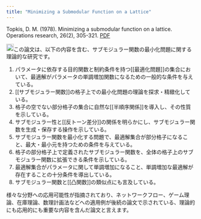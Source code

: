 ```yaml
---
title: "Minimizing a Submodular Function on a Lattice"
---
```


Topkis, D. M. (1978). Minimizing a submodular function on a lattice. Operations research, 26(2), 305-321. [PDF](https://citeseerx.ist.psu.edu/document?repid=rep1&type=pdf&doi=17e4bc6a9656375de28906048385e1508ecd8597)

<img src='https://scrapbox.io/api/pages/nishio/claude/icon' alt='claude.icon' height="19.5"/>この論文は、以下の内容を含む、サブモジュラー関数の最小化問題に関する理論的な研究です。

1. パラメータに依存する目的関数と制約条件を持つ[[最適化問題]]の集合において、最適解がパラメータの単調増加関数になるための一般的な条件を与えている。
2. [[サブモジュラー関数]]の格子上での最小化問題の理論を探求・精緻化している。
3. 格子の空でない部分格子の集合に自然な[[半順序関係]]を導入し、その性質を示している。
4. サブモジュラー性と[[反トーン差分]]の関係を明らかにし、サブモジュラー関数を生成・保存する操作を示している。
5. サブモジュラー関数を最小化する問題で、最適解集合が部分格子になること、最大・最小元を持つための条件を与えている。
6. 格子の部分格子上で定義されたサブモジュラー関数を、全体の格子上のサブモジュラー関数に拡張できる条件を示している。
7. 最適解集合がパラメータに関して単調増加になること、単調増加な最適解が存在することの十分条件を導出している。
8. サブモジュラー関数と[[凸関数]]の類似点にも言及している。

様々な分野への応用可能性が指摘されており、ネットワークフロー、ゲーム理論、在庫理論、数理計画法などへの適用例が後続の論文で示されている、理論的にも応用的にも重要な内容を含んだ論文と言えます。